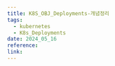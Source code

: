 ```yaml
---
title: K8S_OBJ_Deployments-개념정리
tags:
  - kubernetes
  - K8s_Deployments
date: 2024_05_16
reference: 
link:
---
```

